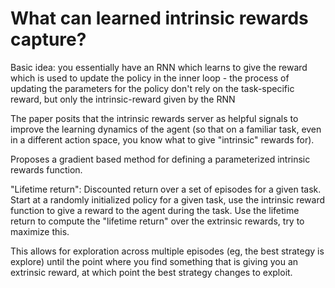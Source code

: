 # What can learned intrinsic rewards capture?

Basic idea: you essentially have an RNN which learns to give the reward which is used to update the policy in the inner loop -
the process of updating the parameters for the policy don't rely on the task-specific reward, but only the
intrinsic-reward given by the RNN

The paper posits that the intrinsic rewards server as helpful signals to improve the learning
dynamics of the agent (so that on a familiar task, even in a different action space, you
know what to give "intrinsic" rewards for).

Proposes a gradient based method for defining a parameterized intrinsic rewards function.

"Lifetime return": Discounted return over a set of episodes for a given task. Start at
a randomly initialized policy for a given task, use the intrinsic reward function to give
a reward to the agent during the task. Use the lifetime return to compute
the "lifetime return" over the extrinsic rewards, try to maximize this.

This allows for exploration across multiple episodes (eg, the best strategy is explore) until
the point where you find something that is giving you an extrinsic reward, at which point
the best strategy changes to exploit.
